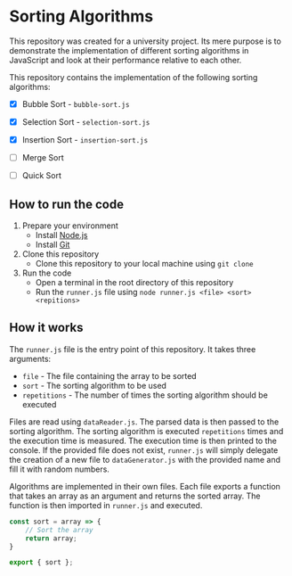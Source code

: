 # Sorting Algorithms

This repository was created for a university project. Its mere purpose is to demonstrate the implementation of different sorting algorithms in JavaScript and look at their performance relative to each other.

This repository contains the implementation of the following sorting algorithms:
- [x] Bubble Sort - `bubble-sort.js`
- [x] Selection Sort - `selection-sort.js`
- [x] Insertion Sort - `insertion-sort.js`
- [ ] Merge Sort
- [ ] Quick Sort


## How to run the code

1. Prepare your environment
    - Install [Node.js](https://nodejs.org/en/)
    - Install [Git](https://git-scm.com/downloads)
2. Clone this repository
    - Clone this repository to your local machine using `git clone`
3. Run the code
    - Open a terminal in the root directory of this repository
    - Run the `runner.js` file using `node runner.js <file> <sort> <repitions>`


## How it works
The `runner.js` file is the entry point of this repository. It takes three arguments:
- `file` - The file containing the array to be sorted
- `sort` - The sorting algorithm to be used
- `repetitions` - The number of times the sorting algorithm should be executed

Files are read using `dataReader.js`. The parsed data is then passed to the sorting algorithm. The sorting algorithm is executed `repetitions` times and the execution time is measured. The execution time is then printed to the console.
If the provided file does not exist, `runner.js` will simply delegate the creation of a new file to `dataGenerator.js` with the provided name and fill it with random numbers.

Algorithms are implemented in their own files. Each file exports a function that takes an array as an argument and returns the sorted array. The function is then imported in `runner.js` and executed.

```js
const sort = array => {
    // Sort the array
    return array;
}

export { sort };
```